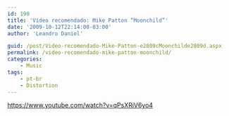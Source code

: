 ```yaml
---
id: 190
title: 'Vídeo recomendado: Mike Patton “Moonchild”'
date: '2009-10-12T22:14:00-03:00'
author: 'Leandro Daniel'

guid: /post/Video-recomendado-Mike-Patton-e2809cMoonchilde2809d.aspx
permalink: /video-recomendado-mike-patton-moonchild/
categories:
    - Music
tags:
    - pt-br
    - Distortion
---
```


<a href="https://www.youtube.com/watch?v=qPsXRiV6yo4" target="_blank">https://www.youtube.com/watch?v=qPsXRiV6yo4</a>

